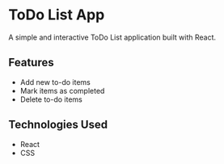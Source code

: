 # ToDo List App

A simple and interactive ToDo List application built with React.

## Features

- Add new to-do items
- Mark items as completed
- Delete to-do items

## Technologies Used

- React
- CSS




